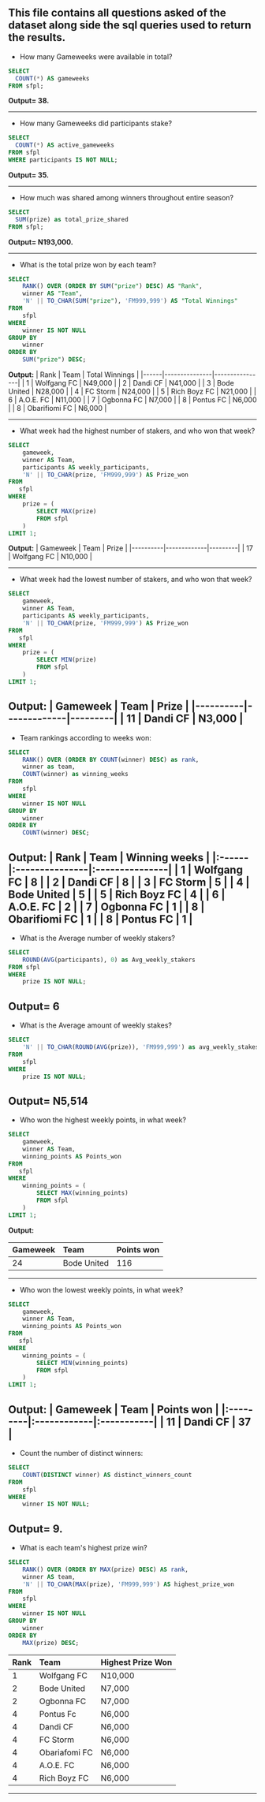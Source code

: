 **This file contains all questions asked of the dataset along side the sql queries used to return the results.**
---
- How many Gameweeks were available in total?
```sql
SELECT
  COUNT(*) AS gameweeks
FROM sfpl;
```
**Output= 38.**

---
- How many Gameweeks did participants stake?
```sql
SELECT
  COUNT(*) AS active_gameweeks
FROM sfpl
WHERE participants IS NOT NULL;
```
**Output= 35.**

---
- How much was shared among winners throughout entire season?
```sql
SELECT 
  SUM(prize) as total_prize_shared
FROM sfpl;
```
**Output= N193,000.**

---
- What is the total prize won by each team?  
```sql
SELECT 
    RANK() OVER (ORDER BY SUM("prize") DESC) AS "Rank",
    winner AS "Team",
    'N' || TO_CHAR(SUM("prize"), 'FM999,999') AS "Total Winnings"
FROM 
    sfpl
WHERE 
    winner IS NOT NULL
GROUP BY 
    winner
ORDER BY 
    SUM("prize") DESC;
```
**Output:**
| Rank | Team          | Total Winnings |
|------|---------------|----------------|
| 1    | Wolfgang FC   | N49,000        |
| 2    | Dandi CF      | N41,000        |
| 3    | Bode United   | N28,000        |
| 4    | FC Storm      | N24,000        |
| 5    | Rich Boyz FC  | N21,000        |
| 6    | A.O.E. FC     | N11,000        |
| 7    | Ogbonna FC    | N7,000         |
| 8    | Pontus FC     | N6,000         |
| 8    | Obarifiomi FC | N6,000         |

---
- What week had the highest number of stakers, and who won that week?
```sql
SELECT 
    gameweek,
    winner AS Team,
    participants AS weekly_participants,
    'N' || TO_CHAR(prize, 'FM999,999') AS Prize_won
FROM 
   sfpl
WHERE 
    prize = (
        SELECT MAX(prize) 
        FROM sfpl
    )
LIMIT 1;
```
**Output:**
| Gameweek | Team        | Prize   |
|----------|-------------|---------|
| 17       | Wolfgang FC | N10,000 |

---
- What week had the lowest number of stakers, and who won that week?
```sql
SELECT 
    gameweek,
    winner AS Team,
    participants AS weekly_participants,
    'N' || TO_CHAR(prize, 'FM999,999') AS Prize_won
FROM 
   sfpl
WHERE 
    prize = (
        SELECT MIN(prize) 
        FROM sfpl
    )
LIMIT 1;
```
**Output:**
| Gameweek | Team        | Prize   |
|----------|-------------|---------|
| 11       | Dandi CF    | N3,000  |
---
- Team rankings according to weeks won:
```sql
SELECT 
    RANK() OVER (ORDER BY COUNT(winner) DESC) as rank,
    winner as team,
    COUNT(winner) as winning_weeks
FROM 
    sfpl
WHERE 
    winner IS NOT NULL
GROUP BY 
    winner
ORDER BY 
    COUNT(winner) DESC;
```
**Output:**
| Rank | Team          | Winning weeks |
|:------|:---------------|:---------------|
| 1    | Wolfgang FC   | 8             |
| 2    | Dandi CF      | 8             |
| 3    | FC Storm      | 5             |
| 4    | Bode United   | 5             |
| 5    | Rich Boyz FC  | 4             |
| 6    | A.O.E. FC     | 2             |
| 7    | Ogbonna FC    | 1             |
| 8    | Obarifiomi FC | 1             |
| 8    | Pontus FC     | 1             |
---
- What is the Average number of weekly stakers?
```sql
SELECT
	ROUND(AVG(participants), 0) as Avg_weekly_stakers
FROM sfpl
WHERE 
    prize IS NOT NULL;
```
**Output= 6**
---
- What is the Average amount of weekly stakes?
```sql
SELECT
    'N' || TO_CHAR(ROUND(AVG(prize)), 'FM999,999') as avg_weekly_stakes
FROM 
    sfpl
WHERE 
    prize IS NOT NULL;
```
**Output= N5,514**
---
- Who won the highest weekly points, in what week?
```sql
SELECT 
    gameweek,
    winner AS Team,
    winning_points AS Points_won
FROM 
   sfpl
WHERE 
    winning_points = (
        SELECT MAX(winning_points) 
        FROM sfpl
    )
LIMIT 1;
```
**Output:**

| Gameweek | Team        | Points won |
|:---------|:------------|:-----------|
| 24       | Bode United | 116        |
---
- Who won the lowest weekly points, in what week?
```sql
SELECT 
    gameweek,
    winner AS Team,
    winning_points AS Points_won
FROM 
   sfpl
WHERE 
    winning_points = (
        SELECT MIN(winning_points) 
        FROM sfpl
    )
LIMIT 1;
```
**Output:**
| Gameweek | Team        | Points won |
|:---------|:------------|:-----------|
| 11       | Dandi CF    | 37         |
---
- Count the number of distinct winners:
```sql
SELECT 
    COUNT(DISTINCT winner) AS distinct_winners_count
FROM 
    sfpl
WHERE 
    winner IS NOT NULL;
```
**Output= 9.**
---
- What is each team's highest prize win?
```sql
SELECT
    RANK() OVER (ORDER BY MAX(prize) DESC) AS rank,
    winner AS team,
    'N' || TO_CHAR(MAX(prize), 'FM999,999') AS highest_prize_won
FROM
    sfpl
WHERE
    winner IS NOT NULL
GROUP BY
    winner
ORDER BY
    MAX(prize) DESC;
```
| Rank | Team          | Highest Prize Won |
|:-----|:--------------|:------------------|
| 1    | Wolfgang FC   | N10,000           |
| 2    | Bode United   | N7,000            |
| 2    | Ogbonna FC    | N7,000            |
| 4    | Pontus Fc     | N6,000            |
| 4    | Dandi CF      | N6,000            |
| 4    | FC Storm      | N6,000            |
| 4    | Obariafomi FC | N6,000            |
| 4    | A.O.E. FC     | N6,000            |
| 4    | Rich Boyz FC  | N6,000            |
---
